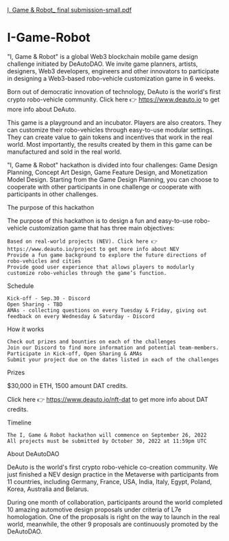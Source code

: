 [I, Game & Robot_ final submission-small.pdf](https://github.com/doubleoroos/I-Game-Robot/files/9905005/I.Game.Robot_.final.submission-small.pdf)
# I-Game-Robot
"I, Game & Robot" is a global Web3 blockchain mobile game design challenge initiated by DeAutoDAO. We invite game planners, artists, designers, Web3 developers, engineers and other innovators to participate in designing a Web3-based robo-vehicle customization game in 6 weeks.

Born out of democratic innovation of technology, DeAuto is the world's first crypto robo-vehicle community. Click here 👉 https://www.deauto.io to get more info about DeAuto.

This game is a playground and an incubator. Players are also creators. They can customize their robo-vehicles through easy-to-use modular settings. They can create value to gain tokens and incentives that work in the real world. Most importantly, the results created by them in this game can be manufactured and sold in the real world. 

"I, Game & Robot" hackathon is divided into four challenges: Game Design Planning, Concept Art Design, Game Feature Design, and Monetization Model Design. Starting from the Game Design Planning, you can choose to cooperate with other participants in one challenge or cooperate with participants in other challenges.

The purpose of this hackathon

The purpose of this hackathon is to design a fun and easy-to-use robo-vehicle customization game that has three main objectives: 

    Based on real-world projects (NEV). Click here 👉 https://www.deauto.io/project to get more info about NEV
    Provide a fun game background to explore the future directions of robo-vehicles and cities
    Provide good user experience that allows players to modularly customize robo-vehicles through the game’s function.

Schedule

    Kick-off - Sep.30 - Discord
    Open Sharing - TBD
    AMAs - collecting questions on every Tuesday & Friday, giving out feedback on every Wednesday & Saturday - Discord

How it works

    Check out prizes and bounties on each of the challenges 
    Join our Discord to find more information and potential team-members.
    Participate in Kick-off, Open Sharing & AMAs
    Submit your project due on the dates listed in each of the challenges 

Prizes

$30,000 in ETH, 1500 amount DAT credits.

Click here 👉 https://www.deauto.io/nft-dat to get more info about DAT credits.


Timeline

    The I, Game & Robot hackathon will commence on September 26, 2022
    All projects must be submitted by October 30, 2022 at 11:59pm UTC

About DeAutoDAO

DeAuto is the world's first crypto robo-vehicle co-creation community. We just finished a NEV design practice in the Metaverse with participants from 11 countries, including Germany, France, USA, India, Italy, Egypt, Poland, Korea, Australia and Belarus. 

During one month of collaboration, participants around the world completed 10 amazing automotive design proposals under criteria of L7e homologation. One of the proposals is right on the way to launch in the real world, meanwhile, the other 9 proposals are continuously promoted by the DeAutoDAO.
